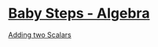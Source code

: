 [Baby Steps - Algebra](http://deeplearning.net/software/theano/tutorial/adding.html#baby-steps-algebra)
===
[Adding two Scalars](http://deeplearning.net/software/theano/tutorial/adding.html#adding-two-scalars)